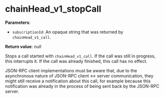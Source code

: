 # chainHead_v1_stopCall

**Parameters**:

- `subscriptionId`: An opaque string that was returned by `chainHead_v1_call`.

**Return value**: *null*

Stops a call started with `chainHead_v1_call`. If the call was still in progress, this interrupts it. If the call was already finished, this call has no effect.

JSON-RPC client implementations must be aware that, due to the asynchronous nature of JSON-RPC client <-> server communication, they might still receive a notification about this call, for example because this notification was already in the process of being sent back by the JSON-RPC server.
